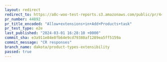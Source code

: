 ```yaml
---
layout: redirect
redirect_to: https://a8c-woo-test-reports.s3.amazonaws.com/public/pr/44892/e2e/index.html
pr_number: 44892
pr_title_encoded: "Allow+extensions+in+Add+Products+task"
pr_test_type: e2e
last_published: "2024-03-01 16:28:10 +0000"
commit_sha: e3a911e84e8fb64e9cd79380af1289ea5ff5159a
commit_message: "CR responses"
branch_name: dakota/product-types-extensibility
passed: true
---
```

